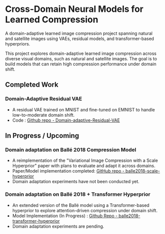 <!-- # domain-adaptive-compression -->
# Cross-Domain Neural Models for Learned Compression
A domain-adaptive learned image compression project spanning natural and satellite images using VAEs, residual models, and transformer-based hyperpriors.

This project explores domain-adaptive learned image compression across diverse visual domains, such as natural and satellite images. The goal is to build models that can retain high compression performance under domain shift.

## Completed Work
### Domain-Adaptive Residual VAE
- A residual VAE trained on MNIST and fine-tuned on EMNIST to handle low-to-moderate domain shift.
- Code : [Github repo - Domain-adaptive-Residual-VAE](https://github.com/nav3054/Domain-adaptive-Residual-VAE) 

## In Progress / Upcoming
### Domain adaptation on Ballé 2018 Compression Model
- A reimplementation of the "Variational Image Compression with a Scale Hyperprior" paper with plans to evaluate and adapt it across domains.
- Paper/Model implementation completed: [GitHub repo - balle2018-scale-hyperprior](https://github.com/nav3054/balle2018-scale-hyperprior)
- Domain adaptation experiments have not been conducted yet.

### Domain adaptation on Ballé 2018 + Transformer Hyperprior
- An extended version of the Ballé model using a Transformer-based hyperprior to explore attention-driven compression under domain shift.
- Model Implementation (In Progress) : [Github Repo - balle2018-transformer-hyperprior](https://github.com/nav3054/balle2018-transformer-hyperprior)
- Domain adaptation experiments are pending.
